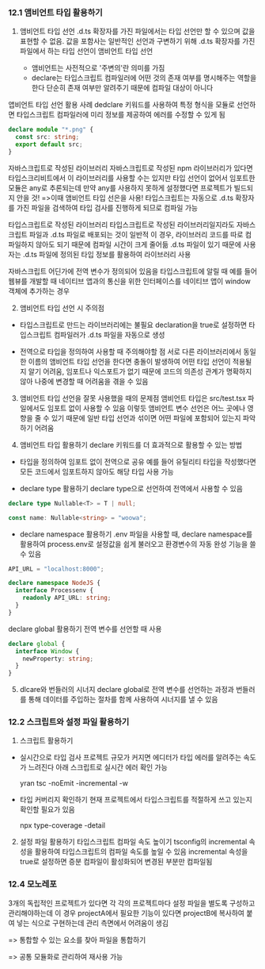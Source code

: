 ### 12.1 앰비언트 타입 활용하기

1. 앰비언트 타입 선언
   .d.ts 확장자를 가진 파일에서는 타입 선언만 할 수 있으며 값을 표현할 수 없음.
   값을 포함사는 일반적인 선언과 구변하기 위해 .d.ts 확장자를 가진 파일에서 하는 타입 선언이 앰비언트 타입 선언

   - 앰비언트는 사전적으로 '주변의'란 의미를 가짐
   - declare는 타입스크립트 컴파일러에 어떤 것의 존재 여부를 명시해주는 역할을 한다
     단순히 존재 여부만 알려주기 때문에 컴파일 대상이 아니다

앱비언트 타입 선언 활용 사례
dedclare 키워드를 사용하여 특정 형식을 모듈로 선언하면 타입스크립트 컴파일러에 미리
정보를 제공하여 에러를 수정할 수 있게 됨

```ts
declare module "*.png" {
  const src: string;
  export default src;
}
```

자바스크립트로 작성된 라이브러리
자바스크립트로 작성된 npm 라이브러리가 있다면 타입스크리비트에서 이 라이브러리를 사용할 수는 있지만
타입 선언이 없어서 임포트한 모듈은 any로 추론되는데 만약 any를 사용하지 못하게 설정했다면
프로젝트가 빌드되지 안을 것! =>이때 앰비언트 타입 선은을 사용!
타입스크립트는 자동으로 .d.ts 확장자를 가진 파일을 검색하여 타입 검사를 진행하게 되므로 컴파일 가능

타입스크립트로 작성된 라이브러리
타입스크립트로 작성된 라이브러리일지라도 자바스크립트 파일과 .d.ts 파일로 배포되는 것이 일반적
이 경우, 라이브러리 코드를 따로 컴파일하지 않아도 되기 때문에 컴파일 시간이 크게 줄어듦
.d.ts 파일이 있기 때문에 사용자는 .d.ts 파일에 정의된 타입 정보를 활용하여 라이브러리 사용

자바스크립트 어딘가에 전역 변수가 정의되어 있음을 타입스크립트에 알릴 때
예를 들어 웹뷰를 개발할 때 네이티브 앱과의 통신을 위한 인터페이스를 네이티브 앱이 window 객체에
추가하는 경우

2. 앰비언트 타입 선언 시 주의점

- 타입스크립트로 만드는 라이브러리에는 불필요
  declaration을 true로 설정하면 타입스크립트 컴파일러가 .d.ts 파일을 자동으로 생성

- 전역으로 타입을 정의하여 사용할 때 주의해야할 점
  서로 다른 라이브러리에서 동일한 이름의 앰비언트 타입 선언을 한다면 충돌이 발생하여 어떤 타입 선언이 적용될지
  알기 어려움, 임포트나 익스포트가 없기 때문에 코드의 의존성 관계가 명확하지 않아
  나중에 변경할 때 어려움을 겪을 수 있음

3. 앰비언트 타입 선언을 잘못 사용했을 때의 문제점
   앰비언트 타입은 src/test.tsx 파일에서도 임포트 없이 사용할 수 있음
   이렇듯 앰비언트 변수 선언은 어느 곳에나 영향을 줄 수 있기 때문에 일반 타입 선언과 섞이면
   어떤 파일에 포함되어 있는지 파악하기 어려움

4. 앰비언트 타입 활용하기
   declare 키워드를 더 효과적으로 활용할 수 있는 방법

- 타입을 정의하여 임포트 없이 전역으로 공유
  예를 들어 유틸리티 타입을 작성했다면 모든 코드에서 임포트하지 않아도 해당 타입 사용 가능

- declare type 활용하기
  declare type으로 선언하여 전역에서 사용할 수 있음

```ts
declare type Nullable<T> = T | null;

const name: Nullable<string> = "woowa";
```

- declare namespace 활용하기
  .env 파일을 사용할 때, declare namespace를 활용하여 process.env로 설정값을
  쉽게 불러오고 환경변수의 자동 완성 기능을 쓸 수 있음

```ts
API_URL = "localhost:8000";

declare namespace NodeJS {
  interface Processenv {
    readonly API_URL: string;
  }
}
```

declare global 활용하기
전역 변수를 선언할 때 사용

```ts
declare global {
  interface Window {
    newProperty: string;
  }
}
```

5. dlcare와 번들러의 시너지
   declare global로 전역 변수를 선언하는 과정과 번들러를 통해 데이터를 주입하는 절차를 함께 사용하여
   시너지를 낼 수 있음

### 12.2 스크립트와 설정 파일 활용하기

1. 스크립트 활용하기

- 실시간으로 타입 검사
  프로젝트 규모가 커지면 에디터가 타입 에러를 알려주는 속도가 느려진다
  아래 스크립트로 실시간 에러 확인 가능

  yran tsc -noEmit -incremental -w

- 타입 커버리지 확인하기
  현재 프로젝트에서 타입스크립트를 적절하게 쓰고 있는지 확인할 필요가 있음

  npx type-coverage -detail

2. 설정 파일 활용하기
   타입스크립트 컴파일 속도 높이기
   tsconfig의 incremental 속성을 활용하여 타입스크립트의 컴파일 속도를 높일 수 있음
   incremental 속성을 true로 설정하면 증분 컴파일이 활성화되어 변경된 부분만 컴파일됨

### 12.4 모노레포

3개의 독립적인 프로젝트가 있다면 각 각의 프로젝트마다 설정 파일을 별도록 구성하고 관리해야하는데
이 경우 projectA에서 필요한 기능이 있다면 projectB에 복사하여 붙여 넣는 식으로 구현하는데
관리 측면에서 어려움이 생김

=> 통합할 수 있는 요소를 찾아 파일을 통합하기

=> 공통 모듈화로 관리하여 재사용 가능
